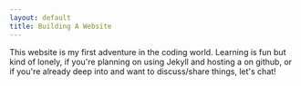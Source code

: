 ```yaml
---
layout: default
title: Building A Website
---
```


This website is my first adventure in the coding world. Learning is fun but kind of lonely, if you're planning on using Jekyll and hosting a on github, or if you're already deep into and want to discuss/share things, let's chat!